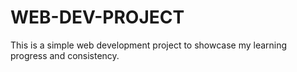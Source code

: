 # WEB-DEV-PROJECT

This is a simple web development project to showcase my learning progress and consistency.


